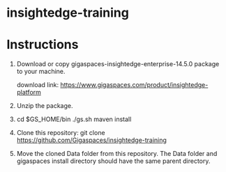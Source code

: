 # insightedge-training


# Instructions

1. Download or copy gigaspaces-insightedge-enterprise-14.5.0 package to your machine.

   download link: https://www.gigaspaces.com/product/insightedge-platform
   
2. Unzip the package.

3. cd $GS_HOME/bin
   ./gs.sh maven install

4. Clone this repository:
   git clone https://github.com/Gigaspaces/insightedge-training

5. Move the cloned Data folder from this repository. The Data folder and gigaspaces install directory should have the same parent directory.


